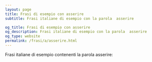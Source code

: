 ```yaml
---
layout: page
title: Frasi di esempio con asserire 
subtitle: Frasi italiane di esempio con la parola  asserire

og_title: Frasi di esempio con asserire 
og_description: Frasi italiane di esempio con la parola  asserire
og_type: website
permalink: /frasi/a/asserire.html
---
```


Frasi italiane di esempio contenenti la parola asserire:


